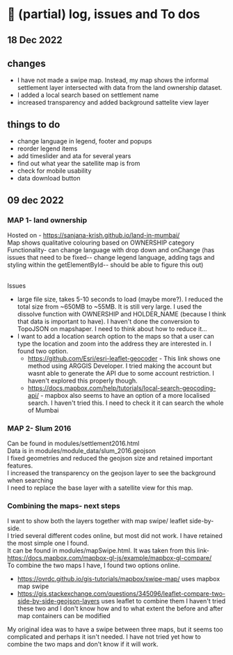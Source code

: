 # 🚀 (partial) log, issues and To dos
## 18 Dec 2022
## changes
- I have not made a swipe map. Instead, my map shows the informal settlement layer intersected with data from the land ownership dataset. 
- I added a local search based on settlement name
- increased transparency and added background sattelite view layer

## things to do
- change language in legend, footer and popups
- reorder legend items
- add timeslider and ata for several years
- find out what year the satellite map is from
- check for mobile usability
- data download button


## 09 dec 2022
### MAP 1- land ownership
Hosted on - https://sanjana-krish.github.io/land-in-mumbai/ <br>
Map shows qualitative colouring based on OWNERSHIP category <br>
Functionality- can change language with drop down and onChange (has issues that need to be fixed-- change legend language, adding tags and styling within the getElementById-- should be able to figure this out) <br><br>

Issues
- large file size, takes 5-10 seconds to load (maybe more?). I reduced the total size from ~650MB to ~55MB. It is still very large. I used the dissolve function with OWNERSHIP and HOLDER_NAME (because I think that data is important to have). I haven't done the conversion to TopoJSON on mapshaper. I need to think about how to reduce it...
- I want to add a location search option to the maps so that a user can type the location and zoom into the address they are interested in. I found two option. 
  - https://github.com/Esri/esri-leaflet-geocoder - This link shows one method using ARGGIS Developer. I tried making the account but wasnt able to  generate the API due to some account restriction. I haven't explored this properly though. 
  - https://docs.mapbox.com/help/tutorials/local-search-geocoding-api/ - mapbox also seems to have an option of a more localised search. I haven't tried this. I need to check it it can search the whole of Mumbai

### MAP 2- Slum 2016
Can be found in modules/settlement2016.html <br>
Data is in modules/module_data/slum_2016.geojson <br>
I fixed geometries and reduced the geojson size and retained important features. <br> 
I increased the transparency on the geojson layer to see the background when searching <br>
I need to replace the base layer with a satellite view for this map. <br>

### Combining the maps- next steps
I want to show both the layers together with map swipe/ leaflet side-by-side. <br>
I tried several different codes online, but most did not work. I have retained the most simple one I found. <br>
It can be found in modules/mapSwipe.html. It was taken from this link- https://docs.mapbox.com/mapbox-gl-js/example/mapbox-gl-compare/
<br>
To combine the two maps I have, I found two options online. 
- https://ovrdc.github.io/gis-tutorials/mapbox/swipe-map/ uses mapbox map swipe
- https://gis.stackexchange.com/questions/345096/leaflet-compare-two-side-by-side-geojson-layers uses leaflet to combine them
I haven't tried these two and I don't know how and to what extent the before and after map containers can be modified

My original idea was to have a swipe between three maps, but it seems too complicated and perhaps it isn't needed. 
I have not tried yet how to combine the two maps and don't know if it will work. 
